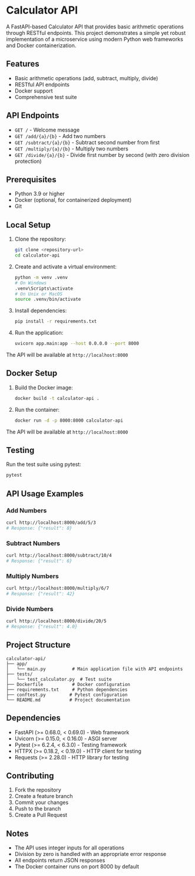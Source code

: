 # Calculator API

A FastAPI-based Calculator API that provides basic arithmetic operations through RESTful endpoints. This project demonstrates a simple yet robust implementation of a microservice using modern Python web frameworks and Docker containerization.

## Features

- Basic arithmetic operations (add, subtract, multiply, divide)
- RESTful API endpoints
- Docker support
- Comprehensive test suite

## API Endpoints

- `GET /` - Welcome message
- `GET /add/{a}/{b}` - Add two numbers
- `GET /subtract/{a}/{b}` - Subtract second number from first
- `GET /multiply/{a}/{b}` - Multiply two numbers
- `GET /divide/{a}/{b}` - Divide first number by second (with zero division protection)

## Prerequisites

- Python 3.9 or higher
- Docker (optional, for containerized deployment)
- Git

## Local Setup

1. Clone the repository:
   ```bash
   git clone <repository-url>
   cd calculator-api
   ```

2. Create and activate a virtual environment:
   ```bash
   python -m venv .venv
   # On Windows
   .venv\Scripts\activate
   # On Unix or MacOS
   source .venv/bin/activate
   ```

3. Install dependencies:
   ```bash
   pip install -r requirements.txt
   ```

4. Run the application:
   ```bash
   uvicorn app.main:app --host 0.0.0.0 --port 8000
   ```

The API will be available at `http://localhost:8000`

## Docker Setup

1. Build the Docker image:
   ```bash
   docker build -t calculator-api .
   ```

2. Run the container:
   ```bash
   docker run -d -p 8000:8000 calculator-api
   ```

The API will be available at `http://localhost:8000`

## Testing

Run the test suite using pytest:
```bash
pytest
```

## API Usage Examples

### Add Numbers
```bash
curl http://localhost:8000/add/5/3
# Response: {"result": 8}
```

### Subtract Numbers
```bash
curl http://localhost:8000/subtract/10/4
# Response: {"result": 6}
```

### Multiply Numbers
```bash
curl http://localhost:8000/multiply/6/7
# Response: {"result": 42}
```

### Divide Numbers
```bash
curl http://localhost:8000/divide/20/5
# Response: {"result": 4.0}
```

## Project Structure

```
calculator-api/
├── app/
│   └── main.py          # Main application file with API endpoints
├── tests/
│   └── test_calculator.py  # Test suite
├── Dockerfile           # Docker configuration
├── requirements.txt     # Python dependencies
├── conftest.py         # Pytest configuration
└── README.md           # Project documentation
```

## Dependencies

- FastAPI (>= 0.68.0, < 0.69.0) - Web framework
- Uvicorn (>= 0.15.0, < 0.16.0) - ASGI server
- Pytest (>= 6.2.4, < 6.3.0) - Testing framework
- HTTPX (>= 0.18.2, < 0.19.0) - HTTP client for testing
- Requests (>= 2.28.0) - HTTP library for testing

## Contributing

1. Fork the repository
2. Create a feature branch
3. Commit your changes
4. Push to the branch
5. Create a Pull Request

## Notes

- The API uses integer inputs for all operations
- Division by zero is handled with an appropriate error response
- All endpoints return JSON responses
- The Docker container runs on port 8000 by default
